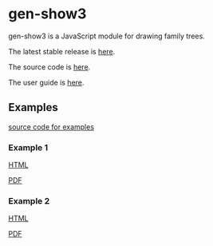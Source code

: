 # gen-show3

gen-show3 is a JavaScript module for drawing family trees.

The latest stable release is [here](https://github.com/gen-show3/gen-show3/releases/tag/v3.0.2).

The source code is [here](https://github.com/gen-show3/gen-show3).

The user guide is [here](https://github.com/gen-show3/gen-show3.github.io/blob/master/docs/interface.md).

## Examples

[source code for examples](https://github.com/gen-show3/gen-show3.github.io/tree/master/examples)

### Example 1

[HTML](https://gs3.aaronstanek.com/examples/example1.html)

[PDF](https://gs3.aaronstanek.com/examples/example1.pdf)

### Example 2

[HTML](https://gs3.aaronstanek.com/examples/example2.html)

[PDF](https://gs3.aaronstanek.com/examples/example2.pdf)